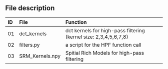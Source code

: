 ## File description

ID      |   File                    |   Function
:-      |   :-                      |    :-
01      |   dct_kernels             |   dct kernels for high-pass filtering (kernel size: 2,3,4,5,6,7,8)
02      |   filters.py              |   a script for the HPF function call
03      |   SRM_Kernels.npy         |   Spitial Rich Models for high-pass filtering